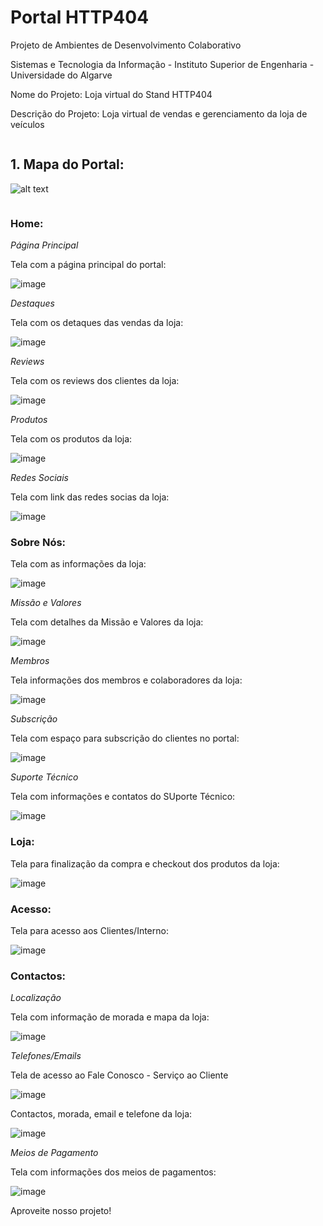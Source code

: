 # **Portal HTTP404**

Projeto de Ambientes de Desenvolvimento Colaborativo

Sistemas e Tecnologia da Informação - Instituto Superior de Engenharia - Universidade do Algarve

Nome do Projeto: Loja virtual do Stand HTTP404

Descrição do Projeto: Loja virtual de vendas e gerenciamento da loja de veículos  

```

```
## 1. Mapa do Portal:

![alt text](https://bitbucket.org/AndoreKun/trabalho_adc/src/release-1.0/readmeimg/001.png)

```

```
###  Home:
*Página Principal*

Tela com a página principal do portal:

![image](C:\Kleyton\STI\1.1.AmbienteDesen\trabalho_adc\readmeimg\002.png)

*Destaques*

Tela com os detaques das vendas da loja:

![image](C:\Kleyton\STI\1.1.AmbienteDesen\trabalho_adc\readmeimg\003.png)

*Reviews*

Tela com os reviews dos clientes da loja:

![image](C:\Kleyton\STI\1.1.AmbienteDesen\trabalho_adc\readmeimg\004.png)

*Produtos*

Tela com os produtos da loja:

![image](C:\Kleyton\STI\1.1.AmbienteDesen\trabalho_adc\readmeimg\005.png)

*Redes Sociais*

Tela com link das redes socias da loja:

![image](C:\Kleyton\STI\1.1.AmbienteDesen\trabalho_adc\readmeimg\006.png)

###  Sobre Nós:

Tela com as informações da loja:

![image](C:\Kleyton\STI\1.1.AmbienteDesen\trabalho_adc\readmeimg\007.png)

*Missão e Valores*

Tela com detalhes da Missão e Valores da loja:

![image](C:\Kleyton\STI\1.1.AmbienteDesen\trabalho_adc\readmeimg\008.png)

*Membros*

Tela informações dos membros e colaboradores da loja:

![image](C:\Kleyton\STI\1.1.AmbienteDesen\trabalho_adc\readmeimg\009.png)

*Subscrição*

Tela com espaço para subscrição do clientes no portal:

![image](C:\Kleyton\STI\1.1.AmbienteDesen\trabalho_adc\readmeimg\010.png)

*Suporte Técnico*

Tela com informações e contatos do SUporte Técnico:

![image](C:\Kleyton\STI\1.1.AmbienteDesen\trabalho_adc\readmeimg\011.png)

###  Loja:

Tela para finalização da compra e checkout dos produtos da loja:

![image](C:\Kleyton\STI\1.1.AmbienteDesen\trabalho_adc\readmeimg\012.png)

###  Acesso:

Tela para acesso aos Clientes/Interno:

![image](C:\Kleyton\STI\1.1.AmbienteDesen\trabalho_adc\readmeimg\013.png)

###  Contactos:

*Localização*

Tela com informação de morada e mapa da loja:

![image](C:\Kleyton\STI\1.1.AmbienteDesen\trabalho_adc\readmeimg\014.png)

*Telefones/Emails*

Tela de acesso ao Fale Conosco - Serviço ao Cliente

![image](C:\Kleyton\STI\1.1.AmbienteDesen\trabalho_adc\readmeimg\015.png)

Contactos, morada, email e telefone da loja:

![image](C:\Kleyton\STI\1.1.AmbienteDesen\trabalho_adc\readmeimg\016.png)

*Meios de Pagamento*

Tela com informações dos meios de pagamentos:

![image](C:\Kleyton\STI\1.1.AmbienteDesen\trabalho_adc\readmeimg\017.png)


Aproveite nosso projeto!